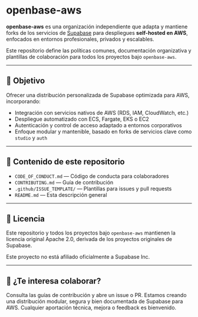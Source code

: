 # openbase-aws

**openbase-aws** es una organización independiente que adapta y mantiene forks de los servicios de [Supabase](https://github.com/supabase/supabase) para despliegues **self-hosted en AWS**, enfocados en entornos profesionales, privados y escalables.

Este repositorio define las políticas comunes, documentación organizativa y plantillas de colaboración para todos los proyectos bajo `openbase-aws`.

---

## 🎯 Objetivo

Ofrecer una distribución personalizada de Supabase optimizada para AWS, incorporando:

- Integración con servicios nativos de AWS (RDS, IAM, CloudWatch, etc.)
- Despliegue automatizado con ECS, Fargate, EKS o EC2
- Autenticación y control de acceso adaptado a entornos corporativos
- Enfoque modular y mantenible, basado en forks de servicios clave como `studio` y `auth`

---

## 📁 Contenido de este repositorio

- `CODE_OF_CONDUCT.md` — Código de conducta para colaboradores
- `CONTRIBUTING.md` — Guía de contribución
- `.github/ISSUE_TEMPLATE/` — Plantillas para issues y pull requests
- `README.md` — Esta descripción general

---

## 📄 Licencia

Este repositorio y todos los proyectos bajo `openbase-aws` mantienen la licencia original Apache 2.0, derivada de los proyectos originales de Supabase.

Este proyecto no está afiliado oficialmente a Supabase Inc.

---

## 🤝 ¿Te interesa colaborar?

Consulta las guías de contribución y abre un issue o PR. Estamos creando una distribución modular, segura y bien documentada de Supabase para AWS. Cualquier aportación técnica, mejora o feedback es bienvenido.
